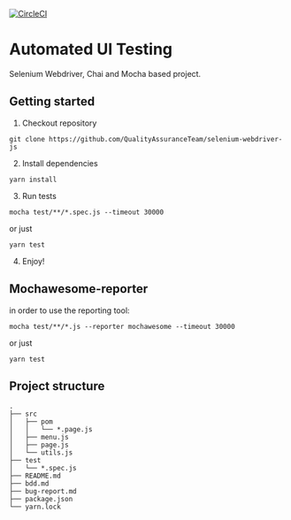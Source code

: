 [![CircleCI](https://circleci.com/gh/QualityAssuranceTeam/selenium-webdriver-js.svg?style=svg)](https://circleci.com/gh/QualityAssuranceTeam/selenium-webdriver-js)
# Automated UI Testing
Selenium Webdriver, Chai and Mocha based project.

## Getting started

1. Checkout repository
```
git clone https://github.com/QualityAssuranceTeam/selenium-webdriver-js
```
2. Install dependencies
```
yarn install
```
3. Run tests
```
mocha test/**/*.spec.js --timeout 30000
```
or just
```
yarn test
```
4. Enjoy!

## Mochawesome-reporter
in order to use the reporting tool:
```
mocha test/**/*.js --reporter mochawesome --timeout 30000
```
or just
```
yarn test
```

## Project structure
```
.
├── src
│   ├── pom
│   │   └── *.page.js
│   ├── menu.js
│   ├── page.js
│   └── utils.js
├── test
│   └── *.spec.js
├── README.md
├── bdd.md
├── bug-report.md
├── package.json
└── yarn.lock
```

